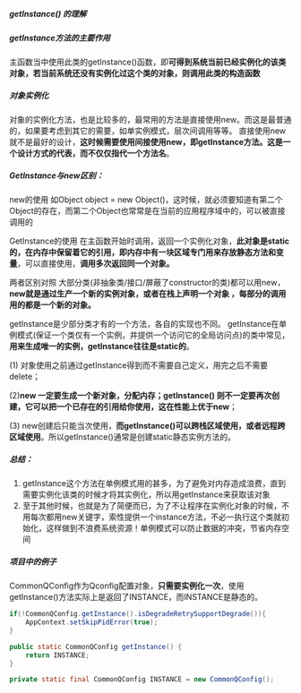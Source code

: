 

##### getInstance() 的理解

##### getInstance方法的主要作用

主函数当中使用此类的getInstance()函数，即**可得到系统当前已经实例化的该类对象，若当前系统还没有实例化过这个类的对象，则调用此类的构造函数**

##### 对象实例化

对象的实例化方法，也是比较多的，最常用的方法是直接使用new。而这是最普通的，如果要考虑到其它的需要，如单实例模式，层次间调用等等。
直接使用new就不是最好的设计，**这时候需要使用间接使用new，即getInstance方法。这是一个设计方式的代表，而不仅仅指代一个方法名**。

##### GetInstance与new区别：

new的使用
如Object object = new Object()，这时候，就必须要知道有第二个Object的存在，而第二个Object也常常是在当前的应用程序域中的，可以被直接调用的

GetInstance的使用
在主函数开始时调用，返回一个实例化对象，**此对象是static的，在内存中保留着它的引用，即内存中有一块区域专门用来存放静态方法和变量**，可以直接使用，**调用多次返回同一个对象。**

两者区别对照
大部分类(非抽象类/接口/屏蔽了constructor的类)都可以用new，**new就是通过生产一个新的实例对象，或者在栈上声明一个对象 ，每部分的调用用的都是一个新的对象。**

getInstance是少部分类才有的一个方法，各自的实现也不同。
getInstance在单例模式(保证一个类仅有一个实例，并提供一个访问它的全局访问点)的类中常见，**用来生成唯一的实例，getInstance往往是static的**。

(1) 对象使用之前通过getInstance得到而不需要自己定义，用完之后不需要delete；

(2)**new 一定要生成一个新对象，分配内存；getInstance() 则不一定要再次创建，它可以把一个已存在的引用给你使用，这在性能上优于new**；

(3) new创建后只能当次使用，**而getInstance()可以跨栈区域使用，或者远程跨区域使用**。所以getInstance()通常是创建static静态实例方法的。

##### 总结：

1. getInstance这个方法在单例模式用的甚多，为了避免对内存造成浪费，直到需要实例化该类的时候才将其实例化，所以用getInstance来获取该对象
2.  至于其他时候，也就是为了简便而已，为了不让程序在实例化对象的时候，不用每次都用new关键字，索性提供一个instance方法，不必一执行这个类就初始化，这样做到不浪费系统资源！单例模式可以防止数据的冲突，节省内存空间

##### 项目中的例子

CommonQConfig作为Qconfig配置对象，**只需要实例化一次**，使用getInstance()方法实际上是返回了INSTANCE，而INSTANCE是静态的。

```java
if(!CommonQConfig.getInstance().isDegradeRetrySupportDegrade()){
    AppContext.setSkipPidError(true);
}
```

```java
public static CommonQConfig getInstance() {
    return INSTANCE;
}

private static final CommonQConfig INSTANCE = new CommonQConfig();
```

